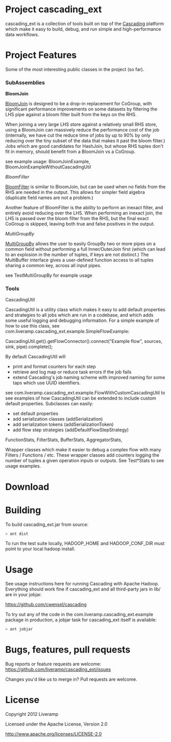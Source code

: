 Project cascading_ext
========

cascading_ext is a collection of tools built on top of the [Cascading](https://github.com/cwensel/cascading) platform which make it easy to build, debug, and run simple and high-performance data workflows. 

Project Features
====

Some of the most interesting public classes in the project (so far).

### SubAssemblies ###

<b>BloomJoin</b>

[BloomJoin](https://github.com/LiveRamp/cascading_ext/blob/master/src/java/com/liveramp/cascading_ext/assembly/BloomJoin.java) is designed to be a drop-in replacement for CoGroup, with significant performance improvements on some datasets by filtering the LHS pipe against a bloom filter built from the keys on the RHS.  

When joining a very large LHS store against a relatively small RHS store, using a BloomJoin can massively reduce the performance cost of the job (internally, we have cut the reduce time of jobs by up to 90% by only reducing over the tiny subset of the data that makes it past the bloom filter.)  Jobs which are good candidates for HashJoin, but whose RHS tuples don't fit in memory, should benefit from a BloomJoin vs a CoGroup.

see example usage: BloomJoinExample, BloomJoinExampleWithoutCascadingUtil

*BloomFilter*

[BloomFilter](https://github.com/LiveRamp/cascading_ext/blob/master/src/java/com/liveramp/cascading_ext/assembly/BloomFilter.java) is similar to BloomJoin, but can be used when no fields from the RHS are needed in the output.  This allows for simpler field algebra (duplicate field names are not a problem.)

Another feature of BloomFilter is the ability to perform an inexact filter, and entirely avoid reducing over the LHS.  When performing an inexact join, the LHS is passed over the bloom filter from the RHS, but the final exact CoGroup is skipped, leaving both true and false positives in the output. 

*MultiGroupBy* 

[MultiGroupBy](https://github.com/LiveRamp/cascading_ext/blob/master/src/java/com/liveramp/cascading_ext/assembly/MultiGroupBy.java) allows the user to easily GroupBy two or more pipes on a common field without performing a full Inner/OuterJoin first (which can lead to an explosion in the number of tuples, if keys are not distinct.)  The MultiBuffer interface gives a user-defined function access to all tuples sharing a common key, across all input pipes.  

see TestMultiGroupBy for example usage

### Tools ###

CascadingUtil 

CascadingUtil is a utility class which makes it easy to add default properties and strategies to all jobs which are run in a codebase, and which adds some useful logging and debugging information.  For a simple example of how to use this class, see com.liveramp.cascading_ext.example.SimpleFlowExample:

CascadingUtil.get().getFlowConnector().connect("Example flow", sources, sink, pipe).complete();

By default CascadingUtil will
  - print and format counters for each step
  - retrieve and log map or reduce task errors if the job fails
  - extend Cascading's job naming scheme with improved naming for some taps which use UUID identifiers.

see com.liveramp.cascading_ext.example.FlowWithCustomCascadingUtil to see examples of how CascadingUtil can be extended to include custom default properties.  Subclasses can easily: 

  - set default properties
  - add serialization classes (addSerialization)
  - add serialization tokens (addSerializationToken)
  - add flow step strategies (addDefaultFlowStepStrategy)


FunctionStats, FilterStats, BufferStats, AggregatorStats, 

Wrapper classes which make it easier to debug a complex flow with many Filters / Functions / etc.  These wrapper classes add counters logging the number of tuples a given operation inputs or outputs.  See Test*Stats to see usage examples.

Download
====

Building
====

To build cascading_ext.jar from source:

```bash
> ant dist
```

To run the test suite locally, HADOOP_HOME and HADOOP_CONF_DIR must point to your local hadoop install.

Usage
====

See usage instructions here for running Cascading with Apache Hadoop.  Everything should work fine if cascading_ext and all third-party jars in lib/ are in your jobjar.

https://github.com/cwensel/cascading

To try out any of the code in the com.liveramp.cascading_ext.example package in production, a jobjar task for cascading_ext itself is available:

```bash
> ant jobjar
```

Bugs, features, pull requests
====

Bug reports or feature requests are welcome: https://github.com/liveramp/cascading_ext/issues

Changes you'd like us to merge in?  Pull requests are welcome. 

License
====
Copyright 2012 Liveramp

Licensed under the Apache License, Version 2.0

http://www.apache.org/licenses/LICENSE-2.0

